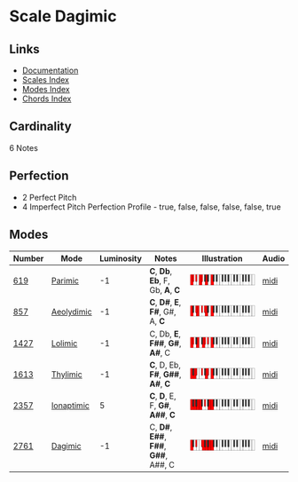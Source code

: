 # Scale Dagimic

## Links

- [Documentation](README.md)
- [Scales Index](Scales.md)
- [Modes Index](Modes.md)
- [Chords Index](Chords.md)

## Cardinality

6 Notes

## Perfection

- 2 Perfect Pitch
- 4 Imperfect Pitch
Perfection Profile - true, false, false, false, false, true

## Modes

| Number | Mode | Luminosity | Notes | Illustration | Audio |
|--------|------|------------|-------|--------------|-------|
| [619](https://ianring.com/musictheory/scales/619) | [Parimic](ModeParimic.md) | -1 | **C**, **Db**, **Eb**, F, Gb, **A**, **C** | ![CNaturalParimic](ModeCNaturalParimic.png) | [midi](https://github.com/edipermadi/music/blob/main/docs/ModeCNaturalParimic.mid?raw=true) | 
| [857](https://ianring.com/musictheory/scales/857) | [Aeolydimic](ModeAeolydimic.md) | -1 | **C**, **D#**, **E**, **F#**, G#, A, **C** | ![CNaturalAeolydimic](ModeCNaturalAeolydimic.png) | [midi](https://github.com/edipermadi/music/blob/main/docs/ModeCNaturalAeolydimic.mid?raw=true) | 
| [1427](https://ianring.com/musictheory/scales/1427) | [Lolimic](ModeLolimic.md) | -1 | C, Db, **E**, **F##**, **G#**, **A#**, C | ![CNaturalLolimic](ModeCNaturalLolimic.png) | [midi](https://github.com/edipermadi/music/blob/main/docs/ModeCNaturalLolimic.mid?raw=true) | 
| [1613](https://ianring.com/musictheory/scales/1613) | [Thylimic](ModeThylimic.md) | -1 | **C**, D, Eb, **F#**, **G##**, **A#**, **C** | ![CNaturalThylimic](ModeCNaturalThylimic.png) | [midi](https://github.com/edipermadi/music/blob/main/docs/ModeCNaturalThylimic.mid?raw=true) | 
| [2357](https://ianring.com/musictheory/scales/2357) | [Ionaptimic](ModeIonaptimic.md) | 5 | **C**, **D**, E, F, **G#**, **A##**, **C** | ![CNaturalIonaptimic](ModeCNaturalIonaptimic.png) | [midi](https://github.com/edipermadi/music/blob/main/docs/ModeCNaturalIonaptimic.mid?raw=true) | 
| [2761](https://ianring.com/musictheory/scales/2761) | [Dagimic](ModeDagimic.md) | -1 | C, **D#**, **E##**, **F##**, **G##**, A##, C | ![CNaturalDagimic](ModeCNaturalDagimic.png) | [midi](https://github.com/edipermadi/music/blob/main/docs/ModeCNaturalDagimic.mid?raw=true) | 
